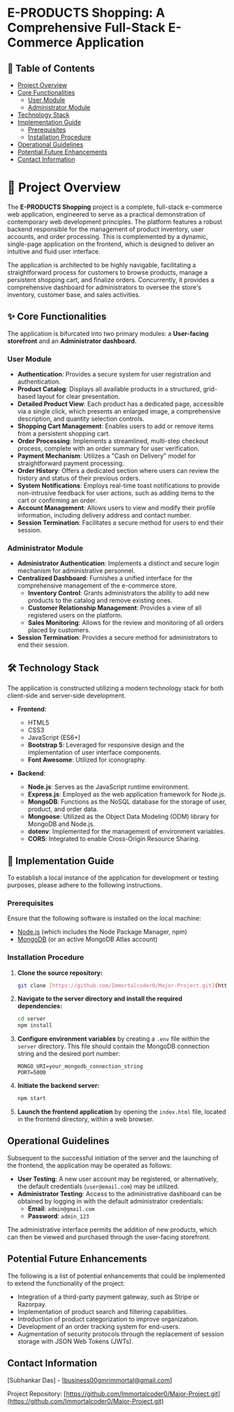 # E-PRODUCTS Shopping: A Comprehensive Full-Stack E-Commerce Application

## 📖 Table of Contents

* [Project Overview](#-project-overview)
* [Core Functionalities](#-core-functionalities)
    * [User Module](#user-module)
    * [Administrator Module](#administrator-module)
* [Technology Stack](#-technology-stack)
* [Implementation Guide](#-implementation-guide)
    * [Prerequisites](#prerequisites)
    * [Installation Procedure](#installation-procedure)
* [Operational Guidelines](#operational-guidelines)
* [Potential Future Enhancements](#potential-future-enhancements)
* [Contact Information](#contact-information)

# 🌟 Project Overview

The **E-PRODUCTS Shopping** project is a complete, full-stack e-commerce web application, engineered to serve as a practical demonstration of contemporary web development principles. The platform features a robust backend responsible for the management of product inventory, user accounts, and order processing. This is complemented by a dynamic, single-page application on the frontend, which is designed to deliver an intuitive and fluid user interface.

The application is architected to be highly navigable, facilitating a straightforward process for customers to browse products, manage a persistent shopping cart, and finalize orders. Concurrently, it provides a comprehensive dashboard for administrators to oversee the store's inventory, customer base, and sales activities.

## ✨ Core Functionalities

The application is bifurcated into two primary modules: a **User-facing storefront** and an **Administrator dashboard**.

### User Module

* **Authentication**: Provides a secure system for user registration and authentication.
* **Product Catalog**: Displays all available products in a structured, grid-based layout for clear presentation.
* **Detailed Product View**: Each product has a dedicated page, accessible via a single click, which presents an enlarged image, a comprehensive description, and quantity selection controls.
* **Shopping Cart Management**: Enables users to add or remove items from a persistent shopping cart.
* **Order Processing**: Implements a streamlined, multi-step checkout process, complete with an order summary for user verification.
* **Payment Mechanism**: Utilizes a "Cash on Delivery" model for straightforward payment processing.
* **Order History**: Offers a dedicated section where users can review the history and status of their previous orders.
* **System Notifications**: Employs real-time toast notifications to provide non-intrusive feedback for user actions, such as adding items to the cart or confirming an order.
* **Account Management**: Allows users to view and modify their profile information, including delivery address and contact number.
* **Session Termination**: Facilitates a secure method for users to end their session.

### Administrator Module

* **Administrator Authentication**: Implements a distinct and secure login mechanism for administrative personnel.
* **Centralized Dashboard**: Furnishes a unified interface for the comprehensive management of the e-commerce store.
    * **Inventory Control**: Grants administrators the ability to add new products to the catalog and remove existing ones.
    * **Customer Relationship Management**: Provides a view of all registered users on the platform.
    * **Sales Monitoring**: Allows for the review and monitoring of all orders placed by customers.
* **Session Termination**: Provides a secure method for administrators to end their session.

## 🛠️ Technology Stack

The application is constructed utilizing a modern technology stack for both client-side and server-side development.

* **Frontend**:
    * HTML5
    * CSS3
    * JavaScript (ES6+)
    * **Bootstrap 5**: Leveraged for responsive design and the implementation of user interface components.
    * **Font Awesome**: Utilized for iconography.

* **Backend**:
    * **Node.js**: Serves as the JavaScript runtime environment.
    * **Express.js**: Employed as the web application framework for Node.js.
    * **MongoDB**: Functions as the NoSQL database for the storage of user, product, and order data.
    * **Mongoose**: Utilized as the Object Data Modeling (ODM) library for MongoDB and Node.js.
    * **dotenv**: Implemented for the management of environment variables.
    * **CORS**: Integrated to enable Cross-Origin Resource Sharing.

## 🚀 Implementation Guide

To establish a local instance of the application for development or testing purposes, please adhere to the following instructions.

### Prerequisites

Ensure that the following software is installed on the local machine:

* [Node.js](https://nodejs.org/) (which includes the Node Package Manager, npm)
* [MongoDB](https://www.mongodb.com/try/download/community) (or an active MongoDB Atlas account)

### Installation Procedure

1.  **Clone the source repository:**
    ```sh
    git clone [https://github.com/Immortalcoder0/Major-Project.git](https://github.com/Immortalcoder0/Major-Project.git)
    ```

2.  **Navigate to the server directory and install the required dependencies:**
    ```sh
    cd server
    npm install
    ```

3.  **Configure environment variables** by creating a `.env` file within the `server` directory. This file should contain the MongoDB connection string and the desired port number:
    ```
    MONGO_URI=your_mongodb_connection_string
    PORT=5000
    ```

4.  **Initiate the backend server:**
    ```sh
    npm start
    ```

5.  **Launch the frontend application** by opening the `index.html` file, located in the frontend directory, within a web browser.

## Operational Guidelines

Subsequent to the successful initiation of the server and the launching of the frontend, the application may be operated as follows:

* **User Testing**: A new user account may be registered, or alternatively, the default credentials (`user@email.com`) may be utilized.
* **Administrator Testing**: Access to the administrative dashboard can be obtained by logging in with the default administrator credentials:
    * **Email**: `admin@gmail.com`
    * **Password**: `admin_123`

The administrative interface permits the addition of new products, which can then be viewed and purchased through the user-facing storefront.

## Potential Future Enhancements

The following is a list of potential enhancements that could be implemented to extend the functionality of the project:

* Integration of a third-party payment gateway, such as Stripe or Razorpay.
* Implementation of product search and filtering capabilities.
* Introduction of product categorization to improve organization.
* Development of an order tracking system for end-users.
* Augmentation of security protocols through the replacement of session storage with JSON Web Tokens (JWTs).

## Contact Information

\[Subhankar Das] - \[business00gmrimmortal@gmail.com]

Project Repository: [https://github.com/Immortalcoder0/Major-Project.git](https://github.com/Immortalcoder0/Major-Project.git)
